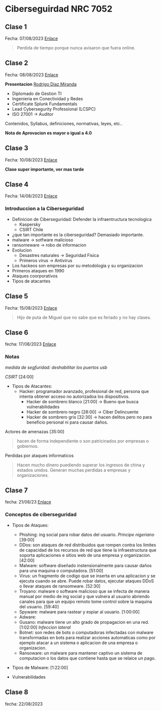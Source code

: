 # Ciberseguirdad NRC 7052 

## Clase 1
Fecha: 07/08/2023
[Enlace](https://unab-cl.zoom.us/rec/play/PtaGtiY3boSqM8wWmBdmEpSOD6uyPwhN5llufTbAJ3dMq0Km4i4x3Oj30u26OuS6PTQ-yAy36czBAn-T.uGoLf0KigRfWHdZ2)

> Perdida de tiempo porque nunca avisaron que fuera online.


## Clase 2
Fecha: 08/08/2023
[Enlace](https://unab-cl.zoom.us/rec/play/MdFZoKErNEWlBNoiLlxZp2_K8jX0lBnyIy0GiGidPpmZpR_Nys9t2EWZzUYw2c5Xhv3ahYgIWUdkCk3a.nD_g78XmJXMAy5lE)

**Presentacion**
[Rodrigo Diaz Miranda](https://linkedin.com/in/rodrigodiazmiranda/)
+ Diplomado de Gestion TI
+ Ingenieria en Conectividad y Redes
+ Certificate Splunk Fundamentals
+ Lead Cybersegurity Professional (LCSPC)
+ ISO 27001 -> Auditor

Contenidos, Syllabus, definiciones, normativas, leyes, etc..

**Nota de Aprovacion es mayor o igual a 4.0**


## Clase 3
Fecha: 10/08/2023
[Enlace](https://unab-cl.zoom.us/rec/play/_0vZYVyd0Df1TQFGVEvSRG8z3P8OY4maguKojhcYipwKV1WbP3pSCG1j12zOFsG-Iek2lc3kHoIMgcCv.Jrp2kLu4CJxbB39v)

**Clase super importante, ver mas tarde** 


## Clase 4
Fecha: 14/08/2023
[Enlace](https://unab-cl.zoom.us/rec/play/tEIU9C4C9pk4Zucc17B_lNd85_3xyifSQtHopN-56n-BKmqZ-twmsQqwf2l40XXLcnNUzRidRq18v9SU.VP107zLl9AM--4te)

### Introduccion a la Ciberseguridad
* Definicion de Ciberseguridad: Defender la infraentructura tecnologica
    + Kaspersky
    + CSIRT Chile
* ¿que tan importante es la ciberseguridad? Demasiado importante.
* malware -> sotfware malicioso
* ransomeware -> robo de informacion
* Evolucion 
    + Desastres naturales -> Seguridad Fisica
    + Primeros virus -> Antivirus
* Los hackeos son empresas por su metodologia y su organizacion
* Primeros ataques en 1990
* Ataques coorporativos
* Tipos de atacantes     


## Clase 5
Fecha: 15/08/2023
[Enlace](https://unab-cl.zoom.us/rec/play/IM5qUc0U0UnsPSF3P-BgW3C4LB6qVCaOYuglcEDzgvI6Fy72hdqvo0xfhkwTmONo3JxZiGLfpbjqHUj0.Qt_LoKcOKT1KKqN2)

> Hijo de puta de Miguel que no sabe que es feriado y no hay clases.


## Clase 6
fecha: 17/08/2023
[Enlace](https://unab-cl.zoom.us/rec/play/fXVk4Ff7itJV1EZmgyYm509zy0vw4fg27ppqXPoBKMA4a4oqhI0blKoY4keprZr_z1wfAdoX8fOwcm91.QfiEH0LhcMAbG56x)

### Notas
*medida de segfuridad: deshabilitar los puertos usb*

*CSIRT* [24:00]

* Tipos de Atacantes:
	- Hacker: programador avanzado, profesional de red, persona que intenta obtener acceso no autorizadoa los dispositivos. 
		+ Hacker de sombrero blanco [21:00] -> Bueno que busca vulnerabilidades
        + Hacker de sombrero negro [28:00] -> Ciber Delincuente
        + Hacker de sombrero gris [32:30] -> hacen delitos pero no para beneficio personal ni para causar daños.

Actores de amenazas [35:00]
> hacen de forma independiente o son patricinados por empresas o gobiernos.

Perdidas por ataques informaticos
> Hacen mucho dinero puediendo superar los ingresos de china y estados unidos. Generan muchas perdidas a empresas y organizaciones.

## Clase 7
fecha: 21/08/23
[Enlace](https://unab-cl.zoom.us/rec/play/OTOwfBeHRJuUELE7K4w9-7dVC10hO5ukOWpxwB0U1faa_rMXgaF9qFcDUeSFQoabSZuocZXyMWIZ1eU4.tq3nhWyTDxDbe-0w)


### Conceptos de ciberseguridad

* Tipos de Ataques:
    + Phishing: ing social para robar datos del usuario. *Principe nigeriano* [39:00]
    + DDos: son ataques de red distribuidos que rompen contra los limites de capacidad de los recursos de red que tiene la infraestructura que soporta aplicaciones e sitios web de una empresa y organizacion. [42:00]
    + Malware: software diseñado instensionalmente para causar daños para una maquina o computadora. [51:00]
    + Virus: un fragmento de codigo que se inserta en una aplicacion y se ejecuta cuando se abre. Puede robar datos, ejecutar ataques DDoS o llevar ataques de ransomware. [52:30]
    + Troyano: malware o software malicioso que se infecta de manera manual por medio de ing social y que vulnera al usuario abriendo canales para que un equipo remoto tome control sobre la maquina del usuario. [59:40]
    + Spyware: malware para rastear y espiar al usuario. [1:00:00]
    + Adware: 
    + Gusano: malware tiene un alto grado de propagacion en una red. [1:02:00] *Infeccion lateral*
    + Botnet: son redes de bots o computadoras infectadas con malware transformadas en bots para realizar acciones automaticas como por ejemplo atacar a un sistema o aplicacion de una empresa o organizacion.
    + Ransoware: un malware para mantener captivo un sistema de computacion o los datos que contiene hasta que se relaice un pago. 

* Tipos de Malware: [1:22:00]

* Vulnerabilidades


## Clase 8
fecha: 22/08/2023









 







